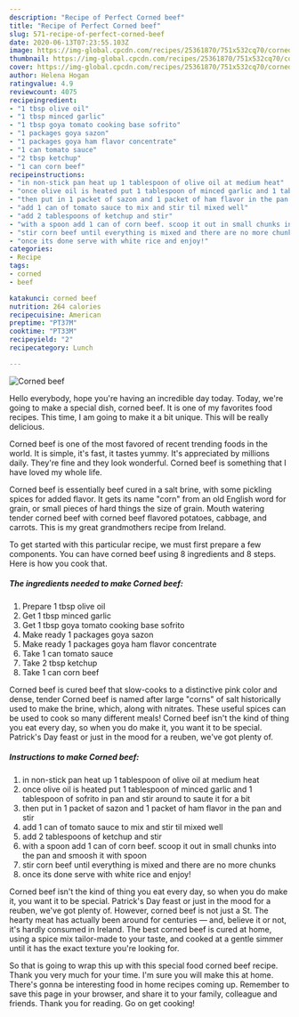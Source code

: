 ```yaml
---
description: "Recipe of Perfect Corned beef"
title: "Recipe of Perfect Corned beef"
slug: 571-recipe-of-perfect-corned-beef
date: 2020-06-13T07:23:55.103Z
image: https://img-global.cpcdn.com/recipes/25361870/751x532cq70/corned-beef-recipe-main-photo.jpg
thumbnail: https://img-global.cpcdn.com/recipes/25361870/751x532cq70/corned-beef-recipe-main-photo.jpg
cover: https://img-global.cpcdn.com/recipes/25361870/751x532cq70/corned-beef-recipe-main-photo.jpg
author: Helena Hogan
ratingvalue: 4.9
reviewcount: 4075
recipeingredient:
- "1 tbsp olive oil"
- "1 tbsp minced garlic"
- "1 tbsp goya tomato cooking base sofrito"
- "1 packages goya sazon"
- "1 packages goya ham flavor concentrate"
- "1 can tomato sauce"
- "2 tbsp ketchup"
- "1 can corn beef"
recipeinstructions:
- "in non-stick pan heat up 1 tablespoon of olive oil at medium heat"
- "once olive oil is heated put 1 tablespoon of minced garlic and 1 tablespoon of sofrito in pan and stir around to saute it for a bit"
- "then put in 1 packet of sazon and 1 packet of ham flavor in the pan and stir"
- "add 1 can of tomato sauce to mix and stir til mixed well"
- "add 2 tablespoons of ketchup and stir"
- "with a spoon add 1 can of corn beef. scoop it out in small chunks into the pan and smoosh it with spoon"
- "stir corn beef until everything is mixed and there are no more chunks"
- "once its done serve with white rice and enjoy!"
categories:
- Recipe
tags:
- corned
- beef

katakunci: corned beef 
nutrition: 264 calories
recipecuisine: American
preptime: "PT37M"
cooktime: "PT33M"
recipeyield: "2"
recipecategory: Lunch

---
```



![Corned beef](https://img-global.cpcdn.com/recipes/25361870/751x532cq70/corned-beef-recipe-main-photo.jpg)

Hello everybody, hope you're having an incredible day today. Today, we're going to make a special dish, corned beef. It is one of my favorites food recipes. This time, I am going to make it a bit unique. This will be really delicious.

Corned beef is one of the most favored of recent trending foods in the world. It is simple, it's fast, it tastes yummy. It's appreciated by millions daily. They're fine and they look wonderful. Corned beef is something that I have loved my whole life.

Corned beef is essentially beef cured in a salt brine, with some pickling spices for added flavor. It gets its name &#34;corn&#34; from an old English word for grain, or small pieces of hard things the size of grain. Mouth watering tender corned beef with corned beef flavored potatoes, cabbage, and carrots. This is my great grandmothers recipe from Ireland.


To get started with this particular recipe, we must first prepare a few components. You can have corned beef using 8 ingredients and 8 steps. Here is how you cook that.

<!--inarticleads1-->

##### The ingredients needed to make Corned beef:

1. Prepare 1 tbsp olive oil
1. Get 1 tbsp minced garlic
1. Get 1 tbsp goya tomato cooking base sofrito
1. Make ready 1 packages goya sazon
1. Make ready 1 packages goya ham flavor concentrate
1. Take 1 can tomato sauce
1. Take 2 tbsp ketchup
1. Take 1 can corn beef


Corned beef is cured beef that slow-cooks to a distinctive pink color and dense, tender Corned beef is named after large &#34;corns&#34; of salt historically used to make the brine, which, along with nitrates. These useful spices can be used to cook so many different meals! Corned beef isn&#39;t the kind of thing you eat every day, so when you do make it, you want it to be special. Patrick&#39;s Day feast or just in the mood for a reuben, we&#39;ve got plenty of. 

<!--inarticleads2-->

##### Instructions to make Corned beef:

1. in non-stick pan heat up 1 tablespoon of olive oil at medium heat
1. once olive oil is heated put 1 tablespoon of minced garlic and 1 tablespoon of sofrito in pan and stir around to saute it for a bit
1. then put in 1 packet of sazon and 1 packet of ham flavor in the pan and stir
1. add 1 can of tomato sauce to mix and stir til mixed well
1. add 2 tablespoons of ketchup and stir
1. with a spoon add 1 can of corn beef. scoop it out in small chunks into the pan and smoosh it with spoon
1. stir corn beef until everything is mixed and there are no more chunks
1. once its done serve with white rice and enjoy!


Corned beef isn&#39;t the kind of thing you eat every day, so when you do make it, you want it to be special. Patrick&#39;s Day feast or just in the mood for a reuben, we&#39;ve got plenty of. However, corned beef is not just a St. The hearty meat has actually been around for centuries — and, believe it or not, it&#39;s hardly consumed in Ireland. The best corned beef is cured at home, using a spice mix tailor-made to your taste, and cooked at a gentle simmer until it has the exact texture you&#39;re looking for. 

So that is going to wrap this up with this special food corned beef recipe. Thank you very much for your time. I'm sure you will make this at home. There's gonna be interesting food in home recipes coming up. Remember to save this page in your browser, and share it to your family, colleague and friends. Thank you for reading. Go on get cooking!
